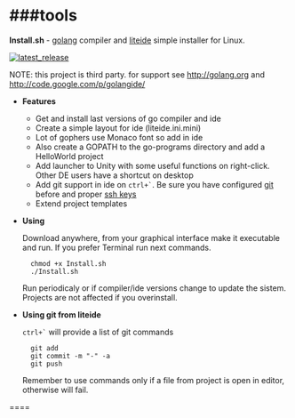 ###tools
====
**Install.sh** - [golang](http://golang.org) compiler and [liteide](https://github.com/visualfc/liteide) simple installer for Linux.

[![latest_release](https://cloud.githubusercontent.com/assets/6298396/4099028/fc8391ec-3045-11e4-8b67-9e27a15fe91d.png)](https://github.com/geosoft1/tools/releases/latest)

NOTE:
this project is third party. for support see http://golang.org and http://code.google.com/p/golangide/

* **Features**
    * Get and install last versions of go compiler and ide
    * Create a simple layout for ide (liteide.ini.mini)
    * Lot of gophers use Monaco font so add in ide
    * Also create a GOPATH to the go-programs directory and add a HelloWorld project
    * Add launcher to Unity with some useful functions on right-click. Other DE users have a shortcut on desktop
    * Add git support in ide on `` ctrl+` ``. Be sure you have configured [git](https://help.github.com/articles/set-up-git) before and proper [ssh keys](https://help.github.com/articles/generating-ssh-keys)
    * Extend project templates
* **Using**

    Download anywhere, from your graphical interface make it executable and run. If you prefer Terminal run next commands.

        chmod +x Install.sh
        ./Install.sh

    Run periodicaly or if compiler/ide versions change to update the sistem.
    Projects are not affected if you overinstall.

* **Using git from liteide**

    `` ctrl+` `` will provide a list of git commands

        git add
        git commit -m "-" -a
        git push

    Remember to use commands only if a file from project is open in editor, otherwise will fail.

====

